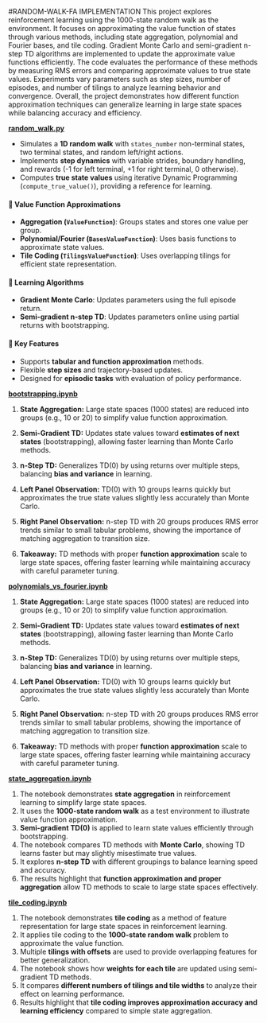 #RANDOM-WALK-FA IMPLEMENTATION
This project explores reinforcement learning using the 1000-state random walk as the environment. It focuses on approximating the value function of states through various methods, including state aggregation, polynomial and Fourier bases, and tile coding. Gradient Monte Carlo and semi-gradient n-step TD algorithms are implemented to update the approximate value functions efficiently. The code evaluates the performance of these methods by measuring RMS errors and comparing approximate values to true state values. Experiments vary parameters such as step sizes, number of episodes, and number of tilings to analyze learning behavior and convergence. Overall, the project demonstrates how different function approximation techniques can generalize learning in large state spaces while balancing accuracy and efficiency.






[**random_walk.py**](./random_walk.py)


* Simulates a **1D random walk** with `states_number` non-terminal states, two terminal states, and random left/right actions.
* Implements **step dynamics** with variable strides, boundary handling, and rewards (-1 for left terminal, +1 for right terminal, 0 otherwise).
* Computes **true state values** using iterative Dynamic Programming (`compute_true_value()`), providing a reference for learning.

#### 🔹 Value Function Approximations

* **Aggregation (`ValueFunction`)**: Groups states and stores one value per group.
* **Polynomial/Fourier (`BasesValueFunction`)**: Uses basis functions to approximate state values.
* **Tile Coding (`TilingsValueFunction`)**: Uses overlapping tilings for efficient state representation.

#### 🔹 Learning Algorithms

* **Gradient Monte Carlo**: Updates parameters using the full episode return.
* **Semi-gradient n-step TD**: Updates parameters online using partial returns with bootstrapping.

#### 🔹 Key Features

* Supports **tabular and function approximation** methods.
* Flexible **step sizes** and trajectory-based updates.
* Designed for **episodic tasks** with evaluation of policy performance.

[**bootstrapping.ipynb**](./bootstrapping.ipynb)

1. **State Aggregation:** Large state spaces (1000 states) are reduced into groups (e.g., 10 or 20) to simplify value function approximation.

2. **Semi-Gradient TD:** Updates state values toward **estimates of next states** (bootstrapping), allowing faster learning than Monte Carlo methods.

3. **n-Step TD:** Generalizes TD(0) by using returns over multiple steps, balancing **bias and variance** in learning.

4. **Left Panel Observation:** TD(0) with 10 groups learns quickly but approximates the true state values slightly less accurately than Monte Carlo.

5. **Right Panel Observation:** n-step TD with 20 groups produces RMS error trends similar to small tabular problems, showing the importance of matching aggregation to transition size.

6. **Takeaway:** TD methods with proper **function approximation** scale to large state spaces, offering faster learning while maintaining accuracy with careful parameter tuning.


[**polynomials_vs_fourier.ipynb**](./random-walk-fa/notebooks/polynomials_vs_fourier.ipynb)

1. **State Aggregation:** Large state spaces (1000 states) are reduced into groups (e.g., 10 or 20) to simplify value function approximation.

2. **Semi-Gradient TD:** Updates state values toward **estimates of next states** (bootstrapping), allowing faster learning than Monte Carlo methods.

3. **n-Step TD:** Generalizes TD(0) by using returns over multiple steps, balancing **bias and variance** in learning.

4. **Left Panel Observation:** TD(0) with 10 groups learns quickly but approximates the true state values slightly less accurately than Monte Carlo.

5. **Right Panel Observation:** n-step TD with 20 groups produces RMS error trends similar to small tabular problems, showing the importance of matching aggregation to transition size.

6. **Takeaway:** TD methods with proper **function approximation** scale to large state spaces, offering faster learning while maintaining accuracy with careful parameter tuning.


[**state_aggregation.ipynb**](./random-walk-fa/notebooks/state_aggregation.ipynb)

1. The notebook demonstrates **state aggregation** in reinforcement learning to simplify large state spaces.
2. It uses the **1000-state random walk** as a test environment to illustrate value function approximation.
3. **Semi-gradient TD(0)** is applied to learn state values efficiently through bootstrapping.
4. The notebook compares TD methods with **Monte Carlo**, showing TD learns faster but may slightly misestimate true values.
5. It explores **n-step TD** with different groupings to balance learning speed and accuracy.
6. The results highlight that **function approximation and proper aggregation** allow TD methods to scale to large state spaces effectively.

[**tile_coding.ipynb**](./random-walk-fa/notebooks/tile_coding.ipynb)

1. The notebook demonstrates **tile coding** as a method of feature representation for large state spaces in reinforcement learning.
2. It applies tile coding to the **1000-state random walk** problem to approximate the value function.
3. Multiple **tilings with offsets** are used to provide overlapping features for better generalization.
4. The notebook shows how **weights for each tile** are updated using semi-gradient TD methods.
5. It compares **different numbers of tilings and tile widths** to analyze their effect on learning performance.
6. Results highlight that **tile coding improves approximation accuracy and learning efficiency** compared to simple state aggregation.



